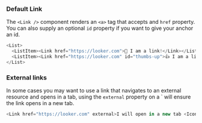 ### Default Link

The `<Link />` component renders an `<a>` tag that accepts and `href` property. You can also supply an optional `id` property if you want to give your anchor an id.

```js
<List>
  <ListItem><Link href="https://looker.com">👋 I am a link!</Link></ListItem>
  <ListItem><Link href="https://looker.com" id="thumbs-up">👍 I am a link with an id</Link></ListItem>
</List>
```
### External links

In some cases you may want to use a link that navigates to an external resource and opens in a tab, using the `external` property on a `<Link /> will ensure the link opens in a new tab.

```js
<Link href="https://looker.com" external>I will open in a new tab <Icon name="external" /></Link>
```
